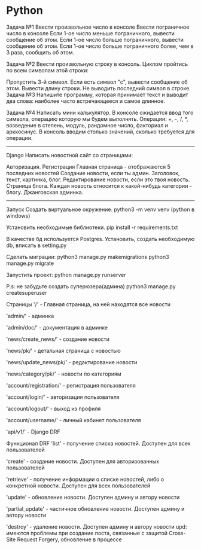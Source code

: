 # Python
Задача №1
Ввести произвольное число в консоле
Ввести пограничное число в консоле
Если 1-ое число меньше пограничного, вывести сообщение об этом.
Если 1-ое число больше пограничного, вывести сообщение об этом.
Если 1-ое число больше пограничного более, чем в 3 раза, сообщить об этом.

Задача №2
Ввести произвольную строку в консоль.
Циклом пройтись по всем символам этой строки:

Пропустить 3-й символ.
Если есть символ "c", вывести сообщение об этом.
Вывести длину строки.
Не выводить последний символ в строке.
Задача №3
Напишите программу, которая принимает текст и выводит два слова: наиболее часто встречающееся и самое длинное.

Задача №4
Написать мини калькулятор.
В консоле ожидается ввод того символа, операцию которую мы будем выполнять.
Операции: +, -, /, *, возведение в степень, модуль, рандомное число, факториал и арккосинус.
В консоль вводим столько значений, сколько требуется для операции.
_________________________________________________________
Django
Написать новостной сайт со страницами:

Авторизация.
Регистрация
Главная страница - отображаются 5 последних новостей
Создание новости, если ты админ. Заголовок, текст, картинка, блог.
Редактирование новости, если это твоя новость.
Страница блога. Каждая новость относится к какой-нибудь категории - блогу.
Джанговская админка.
_________________________________________________________________________
Запуск
Создать виртуальное окружение. python3 -m venv venv (python в windows)

Установить необходимые библиотеки. pip install -r requirements.txt

В качестве бд используется Postgres. Установить, создать необходимую db, вписать в setting.py

Сделать миграции: python3 manage.py makemigrations python3 manage.py migrate

Запустить проект: python manage.py runserver

P.s: не забудьте создать суперюзера(админа) python3 manage.py createsuperuser

Страницы
'/' - Главная страница, на ней находятся все новости

'admin/' - админка

'admin/doc/' - документация в админке

'news/create_news/' - создание новости

'news/pk/' - детальная страница с новостью

'news/update_news/pk/' - редактирование новости

'news/category/pk/' - новости по категориям

'account/registration/' - регистрация пользователя

'account/login/' - авторизация пользователя

'account/logout/' - выход из профиля

'account/username/' - личный кабинет пользователя

'api/v1/' - Django DRF

Функционал DRF
'list' - получение списка новостей. Доступен для всех пользователей

'create' - создание новости. Доступен для авторизованных пользователей

'retrieve' - получение информации о списке новостей, либо о конкретной новости. Доступен для всех пользователей

'update' - обновление новости. Доступен админу и автору новости

'partial_update' - частичное обновление новости. Доступен админу и автору новости

'destroy' - удаление новости. Доступен админу и автору новости
upd: имеются проблемы при создание поста, связанные с защитой Cross-Site Request Forgery, обновление в процессе

